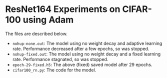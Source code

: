 # ResNet164 Experiments on CIFAR-100 using Adam
The files are described below.

* `nohup-none.out`: The model using no weight decay and adaptive learning rate. Performance decreased after a few epochs, so was stopped.  
* `nohup-fixed.out`: The model using no weight decay and a fixed learning rate. Performance stagnated, so was stopped.
* `epoch-29-fixed.h5`: The above (fixed) saved model after 29 epochs.
* `cifar100_rn.py`: The code for the model.
